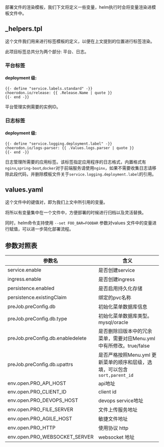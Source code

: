 部署文件的渲染模板，我们下文将定义一些变量，helm执行时会将变量渲染进模板文件中。

## _helpers.tpl

这个文件我们用来进行标签模板的定义，以便在上文提到的位置进行标签渲染。

此项目标签总共分为两个部分: 平台、日志。

### 平台标签

#### deployment 级:

```
{{- define "service.labels.standard" -}}
choerodon.io/release: {{ .Release.Name | quote }}
{{- end -}}
```
平台管理实例需要的实例ID。


### 日志标签

#### deployment 级:

```
{{- define "service.logging.deployment.label" -}}
choerodon.io/logs-parser: {{ .Values.logs.parser | quote }}
{{- end -}}
```
日志管理所需要的应用标签。该标签指定应用程序的日志格式，内置格式有`nginx`,`spring-boot`,`docker`对于前端服务请使用`nginx`，如果不需要收集日志请移除此段代码，并删除模板文件关于`service.logging.deployment.label`的引用。

## values.yaml

这个文件中的键值对，即为我们上文中所引用的变量。

将所以有变量集中在一个文件中，方便部署的时候进行归档以及灵活替换。

同时，helm命令支持使用 `--set FOO_BAR=FOOBAR` 参数对values 文件中的变量进行赋值，可以进一步简化部署流程。


## 参数对照表

参数名 | 含义 
--- | --- 
service.enable | 是否创建service
ingress.enable | 是否创建ingress
persistence.enabled | 是否启用持久化存储
persistence.existingClaim | 绑定的pvc名称
preJob.preConfig.db | 初始化菜单数据库信息
preJob.preConfig.db.type | 初始化菜单数据库类型。mysql/oracle
preJob.preConfig.db.enabledelete | 是否删除旧版本中的冗余菜单，需要对应Menu.yml中有所修改。true/false
preJob.preConfig.db.upattrs | 是否严格按照Menu.yml 更新菜单的顺序和层级，选填，可以包含`sort,parent_id`
env.open.PRO_API_HOST | api地址
env.open.PRO_CLIENT_ID | client id
env.open.PRO_DEVOPS_HOST | devops service地址
env.open.PRO_FILE_SERVER | 文件上传服务地址
env.open.PRO_AGILE_HOST | 敏捷文件地址
env.open.PRO_HTTP | 使用协议 http
env.open.PRO_WEBSOCKET_SERVER | websocket 地址